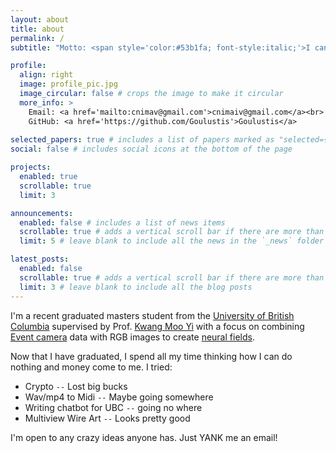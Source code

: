 ```yaml
---
layout: about
title: about
permalink: /
subtitle: "Motto: <span style='color:#53b1fa; font-style:italic;'>I can, therefore I will! Alea iacta est!</span>"

profile:
  align: right
  image: profile_pic.jpg
  image_circular: false # crops the image to make it circular
  more_info: >
    Email: <a href='mailto:cnimav@gmail.com'>cnimaiv@gmail.com</a><br>
    GitHub: <a href='https://github.com/Goulustis'>Goulustis</a>
    
selected_papers: true # includes a list of papers marked as "selected={true}"
social: false # includes social icons at the bottom of the page

projects:
  enabled: true
  scrollable: true
  limit: 3

announcements:
  enabled: false # includes a list of news items
  scrollable: true # adds a vertical scroll bar if there are more than 3 news items
  limit: 5 # leave blank to include all the news in the `_news` folder

latest_posts:
  enabled: false
  scrollable: true # adds a vertical scroll bar if there are more than 3 new posts items
  limit: 3 # leave blank to include all the blog posts
---
```


I'm a recent graduated masters student from the [University of British Columbia](https://vision.cs.ubc.ca/) supervised by Prof. [Kwang Moo Yi](https://www.cs.ubc.ca/~kmyi/) with a focus on combining [Event camera](https://www.prophesee.ai/event-based-sensor-imx646-sony-prophesee/) data with RGB images to create [neural fields](https://www.matthewtancik.com/nerf).

Now that I have graduated, I spend all my time thinking how I can do nothing and money come to me. I tried:
- Crypto `--` Lost big bucks
- Wav/mp4 to Midi `--` Maybe going somewhere
- Writing chatbot for UBC `--` going no where
- Multiview Wire Art `--` Looks pretty good

I'm open to any crazy ideas anyone has. Just YANK me an email!

<!-- Write your biography here. Tell the world about yourself. Link to your favorite [subreddit](http://reddit.com). You can put a picture in, too. The code is already in, just name your picture `prof_pic.jpg` and put it in the `img/` folder.

Put your address / P.O. box / other info right below your picture. You can also disable any of these elements by editing `profile` property of the YAML header of your `_pages/about.md`. Edit `_bibliography/papers.bib` and Jekyll will render your [publications page](/al-folio/publications/) automatically.

Link to your social media connections, too. This theme is set up to use [Font Awesome icons](https://fontawesome.com/) and [Academicons](https://jpswalsh.github.io/academicons/), like the ones below. Add your Facebook, Twitter, LinkedIn, Google Scholar, or just disable all of them. -->

